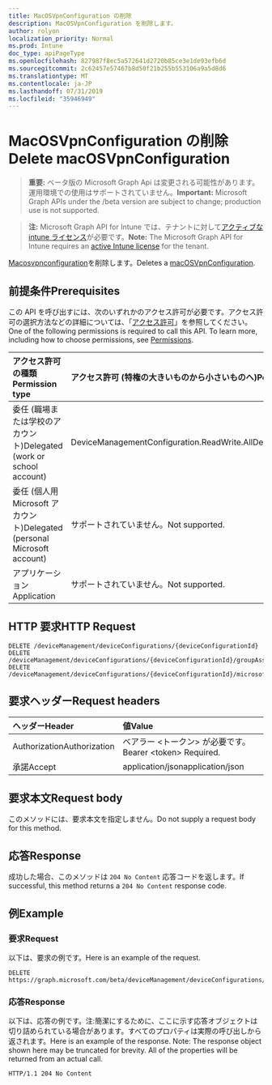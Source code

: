 ```yaml
---
title: MacOSVpnConfiguration の削除
description: MacOSVpnConfiguration を削除します。
author: rolyon
localization_priority: Normal
ms.prod: Intune
doc_type: apiPageType
ms.openlocfilehash: 827987f8ec5a572641d2720b85ce3e1de93efb6d
ms.sourcegitcommit: 2c62457e57467b8d50f21b255b553106a9a5d8d6
ms.translationtype: MT
ms.contentlocale: ja-JP
ms.lasthandoff: 07/31/2019
ms.locfileid: "35946949"
---
```

# <a name="delete-macosvpnconfiguration"></a><span data-ttu-id="fd42b-103">MacOSVpnConfiguration の削除</span><span class="sxs-lookup"><span data-stu-id="fd42b-103">Delete macOSVpnConfiguration</span></span>

> <span data-ttu-id="fd42b-104">**重要:** ベータ版の Microsoft Graph Api は変更される可能性があります。運用環境での使用はサポートされていません。</span><span class="sxs-lookup"><span data-stu-id="fd42b-104">**Important:** Microsoft Graph APIs under the /beta version are subject to change; production use is not supported.</span></span>

> <span data-ttu-id="fd42b-105">**注:** Microsoft Graph API for Intune では、テナントに対して[アクティブな intune ライセンス](https://go.microsoft.com/fwlink/?linkid=839381)が必要です。</span><span class="sxs-lookup"><span data-stu-id="fd42b-105">**Note:** The Microsoft Graph API for Intune requires an [active Intune license](https://go.microsoft.com/fwlink/?linkid=839381) for the tenant.</span></span>

<span data-ttu-id="fd42b-106">[Macosvpnconfiguration](../resources/intune-deviceconfig-macosvpnconfiguration.md)を削除します。</span><span class="sxs-lookup"><span data-stu-id="fd42b-106">Deletes a [macOSVpnConfiguration](../resources/intune-deviceconfig-macosvpnconfiguration.md).</span></span>

## <a name="prerequisites"></a><span data-ttu-id="fd42b-107">前提条件</span><span class="sxs-lookup"><span data-stu-id="fd42b-107">Prerequisites</span></span>
<span data-ttu-id="fd42b-p101">この API を呼び出すには、次のいずれかのアクセス許可が必要です。アクセス許可の選択方法などの詳細については、「[アクセス許可](/graph/permissions-reference)」を参照してください。</span><span class="sxs-lookup"><span data-stu-id="fd42b-p101">One of the following permissions is required to call this API. To learn more, including how to choose permissions, see [Permissions](/graph/permissions-reference).</span></span>

|<span data-ttu-id="fd42b-110">アクセス許可の種類</span><span class="sxs-lookup"><span data-stu-id="fd42b-110">Permission type</span></span>|<span data-ttu-id="fd42b-111">アクセス許可 (特権の大きいものから小さいものへ)</span><span class="sxs-lookup"><span data-stu-id="fd42b-111">Permissions (from most to least privileged)</span></span>|
|:---|:---|
|<span data-ttu-id="fd42b-112">委任 (職場または学校のアカウント)</span><span class="sxs-lookup"><span data-stu-id="fd42b-112">Delegated (work or school account)</span></span>|<span data-ttu-id="fd42b-113">DeviceManagementConfiguration.ReadWrite.All</span><span class="sxs-lookup"><span data-stu-id="fd42b-113">DeviceManagementConfiguration.ReadWrite.All</span></span>|
|<span data-ttu-id="fd42b-114">委任 (個人用 Microsoft アカウント)</span><span class="sxs-lookup"><span data-stu-id="fd42b-114">Delegated (personal Microsoft account)</span></span>|<span data-ttu-id="fd42b-115">サポートされていません。</span><span class="sxs-lookup"><span data-stu-id="fd42b-115">Not supported.</span></span>|
|<span data-ttu-id="fd42b-116">アプリケーション</span><span class="sxs-lookup"><span data-stu-id="fd42b-116">Application</span></span>|<span data-ttu-id="fd42b-117">サポートされていません。</span><span class="sxs-lookup"><span data-stu-id="fd42b-117">Not supported.</span></span>|

## <a name="http-request"></a><span data-ttu-id="fd42b-118">HTTP 要求</span><span class="sxs-lookup"><span data-stu-id="fd42b-118">HTTP Request</span></span>
<!-- {
  "blockType": "ignored"
}
-->
``` http
DELETE /deviceManagement/deviceConfigurations/{deviceConfigurationId}
DELETE /deviceManagement/deviceConfigurations/{deviceConfigurationId}/groupAssignments/{deviceConfigurationGroupAssignmentId}/deviceConfiguration
DELETE /deviceManagement/deviceConfigurations/{deviceConfigurationId}/microsoft.graph.windowsDomainJoinConfiguration/networkAccessConfigurations/{deviceConfigurationId}
```

## <a name="request-headers"></a><span data-ttu-id="fd42b-119">要求ヘッダー</span><span class="sxs-lookup"><span data-stu-id="fd42b-119">Request headers</span></span>
|<span data-ttu-id="fd42b-120">ヘッダー</span><span class="sxs-lookup"><span data-stu-id="fd42b-120">Header</span></span>|<span data-ttu-id="fd42b-121">値</span><span class="sxs-lookup"><span data-stu-id="fd42b-121">Value</span></span>|
|:---|:---|
|<span data-ttu-id="fd42b-122">Authorization</span><span class="sxs-lookup"><span data-stu-id="fd42b-122">Authorization</span></span>|<span data-ttu-id="fd42b-123">ベアラー &lt;トークン&gt; が必要です。</span><span class="sxs-lookup"><span data-stu-id="fd42b-123">Bearer &lt;token&gt; Required.</span></span>|
|<span data-ttu-id="fd42b-124">承諾</span><span class="sxs-lookup"><span data-stu-id="fd42b-124">Accept</span></span>|<span data-ttu-id="fd42b-125">application/json</span><span class="sxs-lookup"><span data-stu-id="fd42b-125">application/json</span></span>|

## <a name="request-body"></a><span data-ttu-id="fd42b-126">要求本文</span><span class="sxs-lookup"><span data-stu-id="fd42b-126">Request body</span></span>
<span data-ttu-id="fd42b-127">このメソッドには、要求本文を指定しません。</span><span class="sxs-lookup"><span data-stu-id="fd42b-127">Do not supply a request body for this method.</span></span>

## <a name="response"></a><span data-ttu-id="fd42b-128">応答</span><span class="sxs-lookup"><span data-stu-id="fd42b-128">Response</span></span>
<span data-ttu-id="fd42b-129">成功した場合、このメソッドは `204 No Content` 応答コードを返します。</span><span class="sxs-lookup"><span data-stu-id="fd42b-129">If successful, this method returns a `204 No Content` response code.</span></span>

## <a name="example"></a><span data-ttu-id="fd42b-130">例</span><span class="sxs-lookup"><span data-stu-id="fd42b-130">Example</span></span>

### <a name="request"></a><span data-ttu-id="fd42b-131">要求</span><span class="sxs-lookup"><span data-stu-id="fd42b-131">Request</span></span>
<span data-ttu-id="fd42b-132">以下は、要求の例です。</span><span class="sxs-lookup"><span data-stu-id="fd42b-132">Here is an example of the request.</span></span>
``` http
DELETE https://graph.microsoft.com/beta/deviceManagement/deviceConfigurations/{deviceConfigurationId}
```

### <a name="response"></a><span data-ttu-id="fd42b-133">応答</span><span class="sxs-lookup"><span data-stu-id="fd42b-133">Response</span></span>
<span data-ttu-id="fd42b-p102">以下は、応答の例です。注:簡潔にするために、ここに示す応答オブジェクトは切り詰められている場合があります。すべてのプロパティは実際の呼び出しから返されます。</span><span class="sxs-lookup"><span data-stu-id="fd42b-p102">Here is an example of the response. Note: The response object shown here may be truncated for brevity. All of the properties will be returned from an actual call.</span></span>
``` http
HTTP/1.1 204 No Content
```





